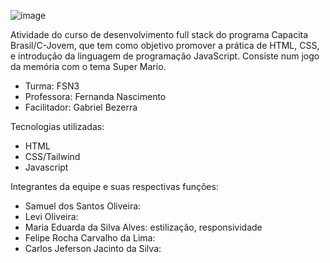 ![image](https://github.com/user-attachments/assets/2725f397-95dd-42d6-aa5c-246b6c3f390b)

Atividade do curso de desenvolvimento full stack do programa Capacita Brasil/C-Jovem, que tem como objetivo promover a prática de HTML, CSS, e introdução da linguagem de programação JavaScript. Consiste num jogo da memória com o tema Super Mario.

- Turma: FSN3
- Professora: Fernanda Nascimento 
- Facilitador: Gabriel Bezerra

Tecnologias utilizadas:
- HTML
- CSS/Tailwind
- Javascript

Integrantes da equipe e suas respectivas funções:
- Samuel dos Santos Oliveira:
- Levi Oliveira:
- Maria Eduarda da Silva Alves: estilização, responsividade
- Felipe Rocha Carvalho da Lima:
- Carlos Jeferson Jacinto da Silva:
